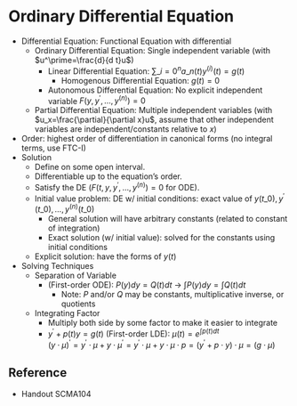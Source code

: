 # Ordinary Differential Equation

* Differential Equation: Functional Equation with differential
  * Ordinary Differential Equation: Single independent variable (with $u^\prime=\frac{d}{d t}u$)
    * Linear Differential Equation: $\sum\limits\_{i=0}^{n}a\_{n}(t)y^{(i)}(t)=g(t)$
      * Homogenous Differential Equation: $g(t)=0$
    * Autonomous Differential Equation: No explicit independent variable $F(y,y^\prime,\dots,y^{(n)})=0$
  * Partial Differential Equation: Multiple independent variables (with $u_x=\frac{\partial}{\partial x}u$, assume that other independent variables are independent/constants relative to $x$)
* Order: highest order of differentiation in canonical forms (no integral terms, use FTC-I)
* Solution
  * Define on some open interval.
  * Differentiable up to the equation’s order.
  * Satisfy the DE ($F(t,y,y^{\prime},\dots,y^{(n)})=0$ for ODE).
  * Initial value problem: DE w/ initial conditions: exact value of $y(t\_{0}),y^{\prime}(t\_{0}),\dots,y^{(n)}(t\_{0})$
    * General solution will have arbitrary constants (related to constant of integration)
    * Exact solution (w/ initial value): solved for the constants using initial conditions
  * Explicit solution: have the forms of $y(t)$
* Solving Techniques
  * Separation of Variable
    * (First-order ODE): $P(y)dy=Q(t)dt$ → $\int P(y)dy = \int Q(t)dt$
      * Note: $P$ and/or $Q$ may be constants, multiplicative inverse, or quotients
  * Integrating Factor
    * Multiply both side by some factor to make it easier to integrate
    * $y^{\prime}+p(t)y=g(t)$ (First-order LDE): $\mu(t)=e^{\int p(t) dt}$  
      $(y\cdot\mu)^{\prime}=y^{\prime}\cdot\mu+y\cdot\mu^{\prime}=y^{\prime}\cdot\mu+y\cdot\mu\cdot p=(y^{\prime}+p\cdot y)\cdot \mu=(g\cdot\mu)$

## Reference

* Handout SCMA104
